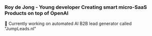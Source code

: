 ### Roy de Jong - Young developer Creating smart micro-SaaS Products on top of OpenAI 
👋  Currently working on automated AI B2B lead generator called "JumpLeads.nl" 


